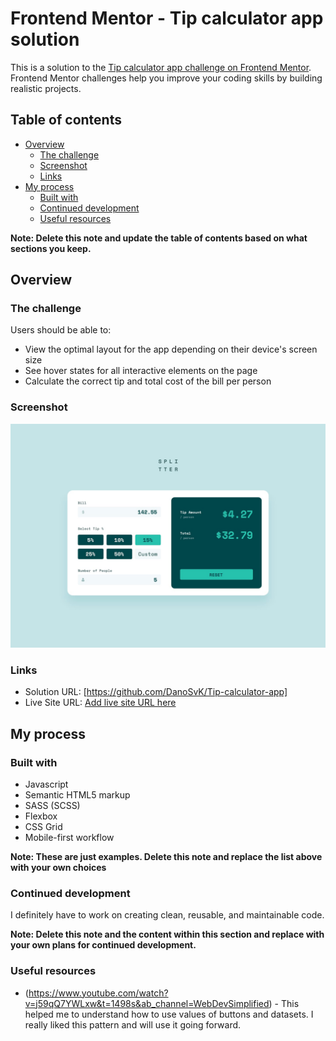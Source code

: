 # Frontend Mentor - Tip calculator app solution

This is a solution to the [Tip calculator app challenge on Frontend Mentor](https://www.frontendmentor.io/challenges/tip-calculator-app-ugJNGbJUX). Frontend Mentor challenges help you improve your coding skills by building realistic projects.

## Table of contents

- [Overview](#overview)
  - [The challenge](#the-challenge)
  - [Screenshot](#screenshot)
  - [Links](#links)
- [My process](#my-process)
  - [Built with](#built-with)
  - [Continued development](#continued-development)
  - [Useful resources](#useful-resources)

**Note: Delete this note and update the table of contents based on what sections you keep.**

## Overview

### The challenge

Users should be able to:

- View the optimal layout for the app depending on their device's screen size
- See hover states for all interactive elements on the page
- Calculate the correct tip and total cost of the bill per person

### Screenshot

![](./screenshot.jpg)

### Links

- Solution URL: [https://github.com/DanoSvK/Tip-calculator-app]
- Live Site URL: [Add live site URL here](https://your-live-site-url.com)

## My process

### Built with

- Javascript
- Semantic HTML5 markup
- SASS (SCSS)
- Flexbox
- CSS Grid
- Mobile-first workflow

**Note: These are just examples. Delete this note and replace the list above with your own choices**

### Continued development

I definitely have to work on creating clean, reusable, and maintainable code.

**Note: Delete this note and the content within this section and replace with your own plans for continued development.**

### Useful resources

- (https://www.youtube.com/watch?v=j59qQ7YWLxw&t=1498s&ab_channel=WebDevSimplified) - This helped me to understand how to use values of buttons and datasets. I really liked this pattern and will use it going forward.
